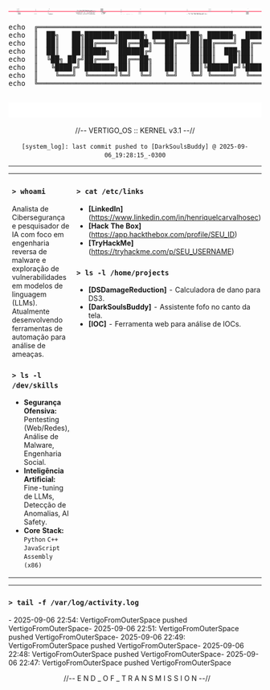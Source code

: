 <div align="center">
  <img src="https://raw.githubusercontent.com/VertigoFromOuterSpace/VertigoFromOuterSpace/main/.assets/glitch_divider.svg?v=7" alt="Glitch Divider"/>
</div>

<div align="center">
  <pre>
echo  ╔═══════════════════════════════════════════════════════════════╗
echo  ║  ██╗   ██╗███████╗██████╗ ████████╗██╗ ██████╗  ██████╗       ║
echo  ║  ██║   ██║██╔════╝██╔══██╗╚══██╔══╝██║██╔════╝ ██╔═══██╗      ║
echo  ║  ██║   ██║█████╗  ██████╔╝   ██║   ██║██║  ███╗██║   ██║      ║
echo  ║  ╚██╗ ██╔╝██╔══╝  ██╔══██╗   ██║   ██║██║   ██║██║   ██║      ║
echo  ║   ╚████╔╝ ███████╗██║  ██║   ██║   ██║╚██████╔╝╚██████╔╝      ║
echo  ║    ╚═══╝  ╚══════╝╚═╝  ╚═╝   ╚═╝   ╚═╝ ╚═════╝  ╚═════╝       ║
echo  ╚═══════════════════════════════════════════════════════════════╝
  </pre>
</div>
<div align="center">
  <img src="https://raw.githubusercontent.com/VertigoFromOuterSpace/VertigoFromOuterSpace/main/.assets/animated_header.svg?v=2" alt="Animated Header"/>
</div>

<p align="center">
  //-- VERTIGO_OS :: KERNEL v3.1 --//
</p>
<p align="center">
  <code>[system_log]: last commit pushed to [DarkSoulsBuddy] @ 2025-09-06_19:28:15_-0300</code>
</p>

---

<table>
<tr>
<td valign="top" width="50%">

### `> whoami`
Analista de Cibersegurança e pesquisador de IA com foco em engenharia reversa de malware e exploração de vulnerabilidades em modelos de linguagem (LLMs). Atualmente desenvolvendo ferramentas de automação para análise de ameaças.

### `> ls -l /dev/skills`
- **Segurança Ofensiva:** Pentesting (Web/Redes), Análise de Malware, Engenharia Social.
- **Inteligência Artificial:** Fine-tuning de LLMs, Detecção de Anomalias, AI Safety.
- **Core Stack:** `Python` `C++` `JavaScript` `Assembly (x86)`

</td>
<td valign="top" width="50%">

### `> cat /etc/links`
- **[LinkedIn]** (https://www.linkedin.com/in/henriquelcarvalhosec)
- **[Hack The Box]** (https://app.hackthebox.com/profile/SEU_ID)
- **[TryHackMe]** (https://tryhackme.com/p/SEU_USERNAME)

### `> ls -l /home/projects`
- **[DSDamageReduction]** - Calculadora de dano para DS3.
- **[DarkSoulsBuddy]** - Assistente fofo no canto da tela.
- **[IOC]** - Ferramenta web para análise de IOCs.

</td>
</tr>
</table>

---
### `> tail -f /var/log/activity.log`

<!-- ACTIVITY_LOG:START -->- 2025-09-06 22:54: VertigoFromOuterSpace pushed VertigoFromOuterSpace- 2025-09-06 22:51: VertigoFromOuterSpace pushed VertigoFromOuterSpace- 2025-09-06 22:49: VertigoFromOuterSpace pushed VertigoFromOuterSpace- 2025-09-06 22:48: VertigoFromOuterSpace pushed VertigoFromOuterSpace- 2025-09-06 22:47: VertigoFromOuterSpace pushed VertigoFromOuterSpace<!-- ACTIVITY_LOG:END -->

<p align="center">
  //-- E N D _ O F _ T R A N S M I S S I O N --//
</p>


